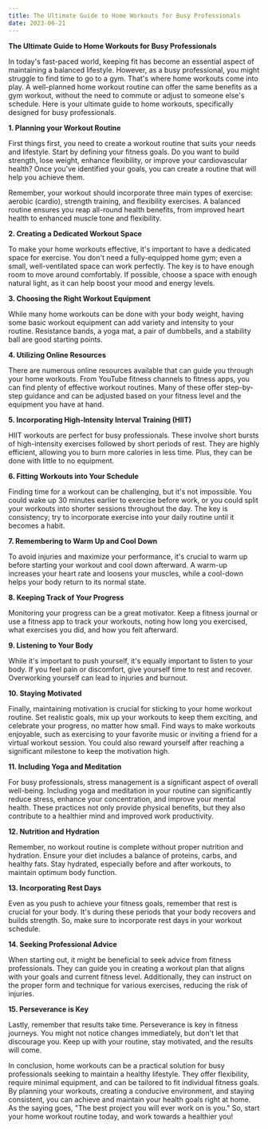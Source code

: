 ```yaml
---
title: The Ultimate Guide to Home Workouts for Busy Professionals
date: 2023-06-21
---
```

**The Ultimate Guide to Home Workouts for Busy Professionals**

In today's fast-paced world, keeping fit has become an essential aspect of maintaining a balanced lifestyle. However, as a busy professional, you might struggle to find time to go to a gym. That's where home workouts come into play. A well-planned home workout routine can offer the same benefits as a gym workout, without the need to commute or adjust to someone else's schedule. Here is your ultimate guide to home workouts, specifically designed for busy professionals.

**1. Planning your Workout Routine**

First things first, you need to create a workout routine that suits your needs and lifestyle. Start by defining your fitness goals. Do you want to build strength, lose weight, enhance flexibility, or improve your cardiovascular health? Once you've identified your goals, you can create a routine that will help you achieve them.

Remember, your workout should incorporate three main types of exercise: aerobic (cardio), strength training, and flexibility exercises. A balanced routine ensures you reap all-round health benefits, from improved heart health to enhanced muscle tone and flexibility.

**2. Creating a Dedicated Workout Space**

To make your home workouts effective, it's important to have a dedicated space for exercise. You don't need a fully-equipped home gym; even a small, well-ventilated space can work perfectly. The key is to have enough room to move around comfortably. If possible, choose a space with enough natural light, as it can help boost your mood and energy levels.

**3. Choosing the Right Workout Equipment**

While many home workouts can be done with your body weight, having some basic workout equipment can add variety and intensity to your routine. Resistance bands, a yoga mat, a pair of dumbbells, and a stability ball are good starting points.

**4. Utilizing Online Resources**

There are numerous online resources available that can guide you through your home workouts. From YouTube fitness channels to fitness apps, you can find plenty of effective workout routines. Many of these offer step-by-step guidance and can be adjusted based on your fitness level and the equipment you have at hand.

**5. Incorporating High-Intensity Interval Training (HIIT)**

HIIT workouts are perfect for busy professionals. These involve short bursts of high-intensity exercises followed by short periods of rest. They are highly efficient, allowing you to burn more calories in less time. Plus, they can be done with little to no equipment.

**6. Fitting Workouts into Your Schedule**

Finding time for a workout can be challenging, but it's not impossible. You could wake up 30 minutes earlier to exercise before work, or you could split your workouts into shorter sessions throughout the day. The key is consistency; try to incorporate exercise into your daily routine until it becomes a habit.

**7. Remembering to Warm Up and Cool Down**

To avoid injuries and maximize your performance, it's crucial to warm up before starting your workout and cool down afterward. A warm-up increases your heart rate and loosens your muscles, while a cool-down helps your body return to its normal state.

**8. Keeping Track of Your Progress**

Monitoring your progress can be a great motivator. Keep a fitness journal or use a fitness app to track your workouts, noting how long you exercised, what exercises you did, and how you felt afterward.

**9. Listening to Your Body**

While it's important to push yourself, it's equally important to listen to your body. If you feel pain or discomfort, give yourself time to rest and recover. Overworking yourself can lead to injuries and burnout.

**10. Staying Motivated**

Finally, maintaining motivation is crucial for sticking to your home workout routine. Set realistic goals, mix up your workouts to keep them exciting, and celebrate your progress, no matter how small. Find ways to make workouts enjoyable, such as exercising to your favorite music or inviting a friend for a virtual workout session. You could also reward yourself after reaching a significant milestone to keep the motivation high.

**11. Including Yoga and Meditation**

For busy professionals, stress management is a significant aspect of overall well-being. Including yoga and meditation in your routine can significantly reduce stress, enhance your concentration, and improve your mental health. These practices not only provide physical benefits, but they also contribute to a healthier mind and improved work productivity.

**12. Nutrition and Hydration**

Remember, no workout routine is complete without proper nutrition and hydration. Ensure your diet includes a balance of proteins, carbs, and healthy fats. Stay hydrated, especially before and after workouts, to maintain optimum body function.

**13. Incorporating Rest Days**

Even as you push to achieve your fitness goals, remember that rest is crucial for your body. It's during these periods that your body recovers and builds strength. So, make sure to incorporate rest days in your workout schedule.

**14. Seeking Professional Advice**

When starting out, it might be beneficial to seek advice from fitness professionals. They can guide you in creating a workout plan that aligns with your goals and current fitness level. Additionally, they can instruct on the proper form and technique for various exercises, reducing the risk of injuries.

**15. Perseverance is Key**

Lastly, remember that results take time. Perseverance is key in fitness journeys. You might not notice changes immediately, but don't let that discourage you. Keep up with your routine, stay motivated, and the results will come.

In conclusion, home workouts can be a practical solution for busy professionals seeking to maintain a healthy lifestyle. They offer flexibility, require minimal equipment, and can be tailored to fit individual fitness goals. By planning your workouts, creating a conducive environment, and staying consistent, you can achieve and maintain your health goals right at home. As the saying goes, "The best project you will ever work on is you." So, start your home workout routine today, and work towards a healthier you!